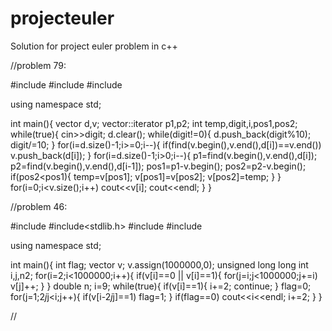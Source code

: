 # projecteuler
Solution for project euler problem in c++

//problem 79:

#include<iostream>
#include<vector>
#include<algorithm>

using namespace std;

int main(){
  vector<int> d,v;
  vector<int>::iterator p1,p2;
  int temp,digit,i,pos1,pos2;
  while(true){
    cin>>digit;
    d.clear();
    while(digit!=0){
      d.push_back(digit%10);
      digit/=10;
    }
    for(i=d.size()-1;i>=0;i--){
      if(find(v.begin(),v.end(),d[i])==v.end())    v.push_back(d[i]);
    }
    for(i=d.size()-1;i>0;i--){
      p1=find(v.begin(),v.end(),d[i]);
      p2=find(v.begin(),v.end(),d[i-1]);
      pos1=p1-v.begin();
      pos2=p2-v.begin();
      if(pos2<pos1){
         temp=v[pos1];
         v[pos1]=v[pos2];
         v[pos2]=temp;
      }
    }
    for(i=0;i<v.size();i++) cout<<v[i];
    cout<<endl;
  }
}
  
  
  
  
  
//problem 46:

#include<iostream>
#include<stdlib.h>
#include<cmath>
#include<vector>

using namespace std;

int main(){
  int flag;
  vector<unsigned long long int> v;
  v.assign(1000000,0);
  unsigned long long int i,j,n2;
  for(i=2;i<1000000;i++){
    if(v[i]==0 || v[i]==1){
      for(j=i;j<1000000;j+=i) v[j]++;
    }
  }
  double n;
  i=9;
  while(true){
   if(v[i]==1){
        i+=2;
        continue;
    }
    flag=0;
    for(j=1;2*j*j<i;j++){
      if(v[i-2*j*j]==1) flag=1;
    }
    if(flag==0) cout<<i<<endl;
    i+=2;
  }
}
                              
                            

//
